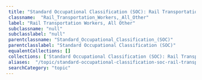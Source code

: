 ```yaml
--- 
 title: "Standard Occupational Classification (SOC): Rail Transportation Workers, All Other" 
 classname:  "Rail_Transportation_Workers,_All_Other" 
 label: "Rail Transportation Workers, All Other" 
 subclassname: "null" 
 subclasslabel: "null" 
 parentclassname: "Standard_Occupational_Classification_(SOC)" 
 parentclasslabel: "Standard Occupational Classification (SOC)" 
 equalentCollections: [] 
 collections: ['Standard Occupational Classification (SOC): Rail Transportation Workers, All Other']
 aliases:  "/topic/standard-occupational-classification-soc-rail-transportation-workers-all-other"  
 searchCategory: "topic" 
---
```

